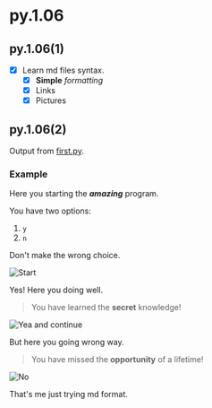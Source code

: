 # py.1.06

## py.1.06(1)

- [x] Learn md files syntax.
  - [x] **Simple** _formatting_
  - [x] Links
  - [x] Pictures

## py.1.06(2)

Output from [first.py](first.py).

### Example

Here you starting the **_amazing_** program.

You have two options:

1. `y`
2. `n`

Don't make the wrong choice.

![Start](https://i.imgur.com/Ble2xDi.png)

Yes! Here you doing well.

> You have learned the **secret** knowledge!

![Yea and continue](https://i.imgur.com/xw82GdD.png)

But here you going wrong way.

> You have missed the **opportunity** of a lifetime!

![No](https://i.imgur.com/ElAM6rq.png)

That's me just trying md format.
